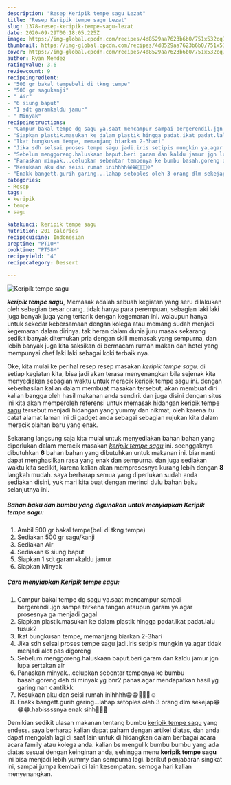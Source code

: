 ```yaml
---
description: "Resep Keripik tempe sagu Lezat"
title: "Resep Keripik tempe sagu Lezat"
slug: 1378-resep-keripik-tempe-sagu-lezat
date: 2020-09-29T00:18:05.225Z
image: https://img-global.cpcdn.com/recipes/4d8529aa7623b6b0/751x532cq70/keripik-tempe-sagu-foto-resep-utama.jpg
thumbnail: https://img-global.cpcdn.com/recipes/4d8529aa7623b6b0/751x532cq70/keripik-tempe-sagu-foto-resep-utama.jpg
cover: https://img-global.cpcdn.com/recipes/4d8529aa7623b6b0/751x532cq70/keripik-tempe-sagu-foto-resep-utama.jpg
author: Ryan Mendez
ratingvalue: 3.6
reviewcount: 9
recipeingredient:
- "500 gr bakal tempebeli di tkng tempe"
- "500 gr sagukanji"
- " Air"
- "6 siung baput"
- "1 sdt garamkaldu jamur"
- " Minyak"
recipeinstructions:
- "Campur bakal tempe dg sagu ya.saat mencampur sampai bergerendil.jgn sampe terkena tangan ataupun garam ya.agar prosesnya ga menjadi gagal"
- "Siapkan plastik.masukan ke dalam plastik hingga padat.ikat padat.lalu tusuk2"
- "Ikat bungkusan tempe, memanjang biarkan 2-3hari"
- "Jika sdh selsai proses tempe sagu jadi.iris setipis mungkin ya.agar tidak menjadi alot pas digoreng"
- "Sebelum menggoreng.haluskaan baput.beri garam dan kaldu jamur jgn lupa sertakan air"
- "Panaskan minyak...celupkan sebentar tempenya ke bumbu basah.goreng deh di minyak yg bnr2 panas.agar mendapatkan hasil yg garing nan cantikkk"
- "Kesukaan aku dan seisi rumah inihhhh😁😁🤤🤤🤤☺"
- "Enakk bangett.gurih garing...lahap setoples oleh 3 orang dlm sekejap😁😁😁.habissssnya enak sihh🤩🤤🤤"
categories:
- Resep
tags:
- keripik
- tempe
- sagu

katakunci: keripik tempe sagu 
nutrition: 201 calories
recipecuisine: Indonesian
preptime: "PT10M"
cooktime: "PT58M"
recipeyield: "4"
recipecategory: Dessert

---
```



![Keripik tempe sagu](https://img-global.cpcdn.com/recipes/4d8529aa7623b6b0/751x532cq70/keripik-tempe-sagu-foto-resep-utama.jpg)

<b><i>keripik tempe sagu</i></b>, Memasak adalah sebuah kegiatan yang seru dilakukan oleh sebagian besar orang. tidak hanya para perempuan, sebagian laki laki juga banyak juga yang tertarik dengan kegemaran ini. walaupun hanya untuk sekedar kebersamaan dengan kolega atau memang sudah menjadi kegemaran dalam dirinya. tak heran dalam dunia juru masak sekarang sedikit banyak ditemukan pria dengan skill memasak yang sempurna, dan lebih banyak juga kita saksikan di bermacam rumah makan dan hotel yang mempunyai chef laki laki sebagai koki terbaik nya.

Oke, kita mulai ke perihal resep resep masakan <i>keripik tempe sagu</i>. di setiap kegiatan kita, bisa jadi akan terasa menyenangkan bila sejenak kita menyediakan sebagian waktu untuk meracik keripik tempe sagu ini. dengan keberhasilan kalian dalam membuat masakan tersebut, akan membuat diri kalian bangga oleh hasil makanan anda sendiri. dan juga disini dengan situs ini kita akan memperoleh referensi untuk memasak hidangan <u>keripik tempe sagu</u> tersebut menjadi hidangan yang yummy dan nikmat, oleh karena itu catat alamat laman ini di gadget anda sebagai sebagian rujukan kita dalam meracik olahan baru yang enak.




Sekarang langsung saja kita mulai untuk menyediakan bahan bahan yang diperlukan dalam meracik masakan <u><i>keripik tempe sagu</i></u> ini. seenggaknya dibutuhkan <b>6</b> bahan bahan yang dibutuhkan untuk makanan ini. biar nanti dapat menghasilkan rasa yang enak dan sempurna. dan juga sediakan waktu kita sedikit, karena kalian akan memprosesnya kurang lebih dengan <b>8</b> langkah mudah. saya berharap semua yang diperlukan sudah anda sediakan disini, yuk mari kita buat dengan merinci dulu bahan baku selanjutnya ini.

<!--inarticleads1-->

##### Bahan baku dan bumbu yang digunakan untuk menyiapkan Keripik tempe sagu:

1. Ambil 500 gr bakal tempe(beli di tkng tempe)
1. Sediakan 500 gr sagu/kanji
1. Sediakan  Air
1. Sediakan 6 siung baput
1. Siapkan 1 sdt garam+kaldu jamur
1. Siapkan  Minyak




<!--inarticleads2-->

##### Cara menyiapkan Keripik tempe sagu:

1. Campur bakal tempe dg sagu ya.saat mencampur sampai bergerendil.jgn sampe terkena tangan ataupun garam ya.agar prosesnya ga menjadi gagal
1. Siapkan plastik.masukan ke dalam plastik hingga padat.ikat padat.lalu tusuk2
1. Ikat bungkusan tempe, memanjang biarkan 2-3hari
1. Jika sdh selsai proses tempe sagu jadi.iris setipis mungkin ya.agar tidak menjadi alot pas digoreng
1. Sebelum menggoreng.haluskaan baput.beri garam dan kaldu jamur jgn lupa sertakan air
1. Panaskan minyak...celupkan sebentar tempenya ke bumbu basah.goreng deh di minyak yg bnr2 panas.agar mendapatkan hasil yg garing nan cantikkk
1. Kesukaan aku dan seisi rumah inihhhh😁😁🤤🤤🤤☺
1. Enakk bangett.gurih garing...lahap setoples oleh 3 orang dlm sekejap😁😁😁.habissssnya enak sihh🤩🤤🤤




Demikian sedikit ulasan makanan tentang bumbu <u>keripik tempe sagu</u> yang endess. saya berharap kalian dapat paham dengan artikel diatas, dan anda dapat mengolah lagi di saat lain untuk di hidangkan dalam berbagai acara acara family atau kolega anda. kalian bs mengulik bumbu bumbu yang ada diatas sesuai dengan keinginan anda, sehingga menu <b>keripik tempe sagu</b> ini bisa menjadi lebih yummy dan sempurna lagi. berikut penjabaran singkat ini, sampai jumpa kembali di lain kesempatan. semoga hari kalian menyenangkan.
